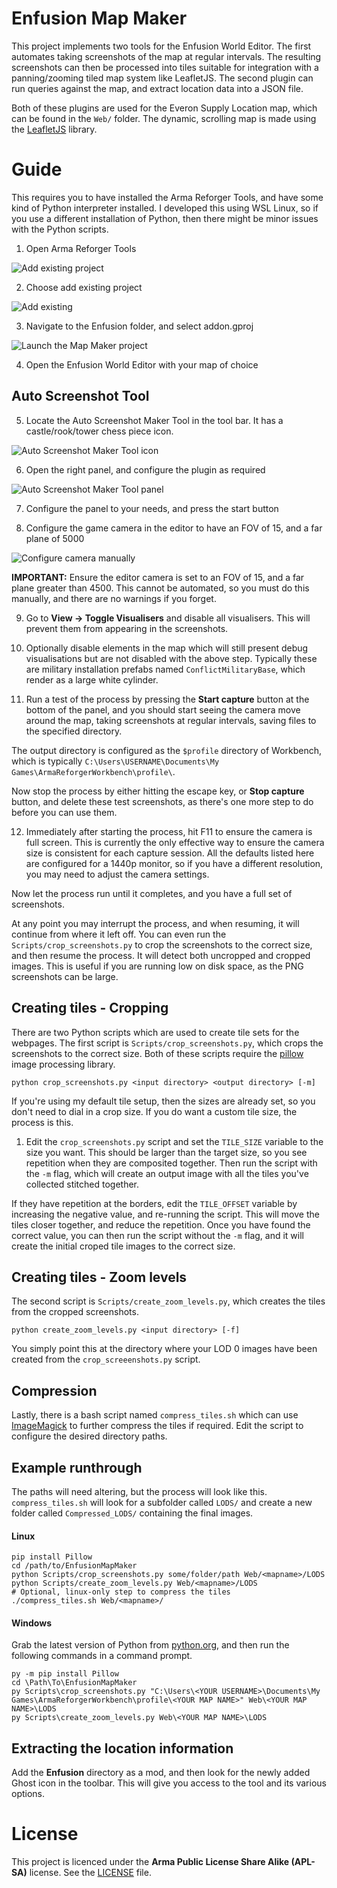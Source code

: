 # Enfusion Map Maker

This project implements two tools for the Enfusion World Editor. The first automates taking screenshots of the map at regular intervals. The resulting screenshots can then be processed into tiles suitable for integration with a panning/zooming tiled map system like LeafletJS. The second plugin can run queries against the map, and extract location data into a JSON file.

Both of these plugins are used for the Everon Supply Location map, which can be found in the `Web/` folder. The dynamic, scrolling map is made using the [LeafletJS](https://leafletjs.com) library.

# Guide

This requires you to have installed the Arma Reforger Tools, and have some kind of Python interpreter installed. I developed this using WSL Linux, so if you use a different installation of Python, then there might be minor issues with the Python scripts.

1. Open Arma Reforger Tools

![Add existing project](images/empty_projects_list.png)

2. Choose add existing project

![Add existing](images/add_existing_project.png)

3. Navigate to the Enfusion folder, and select addon.gproj

![Launch the Map Maker project](images/map_maker_visible.png)

4. Open the Enfusion World Editor with your map of choice

## Auto Screenshot Tool

5. Locate the Auto Screenshot Maker Tool in the tool bar. It has a castle/rook/tower
chess piece icon.

![Auto Screenshot Maker Tool icon](images/auto_screenshot_icon.png)

6. Open the right panel, and configure the plugin as required

![Auto Screenshot Maker Tool panel](images/auto_camera_screenshot_tool.png)

7. Configure the panel to your needs, and press the start button

8. Configure the game camera in the editor to have an FOV of 15, and a far plane of 5000

![Configure camera manually](images/camera_settings.png)

**IMPORTANT:** Ensure the editor camera is set to an FOV of 15, and a far plane greater than 4500. This cannot be automated, so you must do this manually, and there are no warnings if you forget.

9. Go to **View -> Toggle Visualisers** and disable all visualisers. This will prevent them from appearing in the screenshots.

10. Optionally disable elements in the map which will still present debug visualisations but are not disabled with the above step. Typically these are military installation prefabs named `ConflictMilitaryBase`, which render as a large white cylinder. 

11. Run a test of the process by pressing the **Start capture** button at the bottom of the panel, and you should start seeing the camera move around the map, taking screenshots at regular intervals, saving files to the specified directory.

The output directory is configured as the `$profile` directory of Workbench, which is typically `C:\Users\USERNAME\Documents\My Games\ArmaReforgerWorkbench\profile\`.

Now stop the process by either hitting the escape key, or **Stop capture** button, and delete these test screenshots, as there's one more step to do before you can use them.

12. Immediately after starting the process, hit F11 to ensure the camera is full screen. This is currently the only effective way to ensure the camera size is consistent for each capture session. All the defaults listed here are configured for a 1440p monitor, so if you have a different resolution, you may need to adjust the camera settings.

Now let the process run until it completes, and you have a full set of screenshots.

At any point you may interrupt the process, and when resuming, it will continue from where it left off. You can even run the `Scripts/crop_screenshots.py` to crop the screenshots to the correct size, and then resume the process. It will detect both uncropped and cropped images. This is useful if you are running low on disk space, as the PNG screenshots can be large.

## Creating tiles - Cropping

There are two Python scripts which are used to create tile sets for the webpages. The first script is `Scripts/crop_screenshots.py`, which crops the screenshots to the correct size. Both of these scripts require the [pillow](https://pypi.org/project/pillow/) image processing library.

```
python crop_screenshots.py <input directory> <output directory> [-m]
```

If you're using my default tile setup, then the sizes are already set, so you don't need to dial in a crop size. If you do want a custom tile size, the process is this.

1. Edit the `crop_screenshots.py` script and set the `TILE_SIZE` variable to the size you want. This should be larger than the target size, so you see repetition when they are composited together. Then run the script with the `-m` flag, which will create an output image with all the tiles you've collected stitched together.

If they have repetition at the borders, edit the `TILE_OFFSET` variable by increasing the negative value, and re-running the script. This will move the tiles closer together, and reduce the repetition. Once you have found the correct value, you can then run the script without the `-m` flag, and it will create the initial croped tile images to the correct size.

## Creating tiles - Zoom levels

The second script is `Scripts/create_zoom_levels.py`, which creates the tiles from the cropped screenshots.

```
python create_zoom_levels.py <input directory> [-f]
```

You simply point this at the directory where your LOD 0 images have been created from the `crop_screeenshots.py` script.

## Compression

Lastly, there is a bash script named `compress_tiles.sh` which can use [ImageMagick](https://imagemagick.org) to further compress the tiles if required. Edit the script to configure the desired directory paths.

## Example runthrough

The paths will need altering, but the process will look like this. `compress_tiles.sh` will look for a subfolder called `LODS/` and create a new folder called `Compressed_LODS/` containing the final images.

#### Linux
```
pip install Pillow
cd /path/to/EnfusionMapMaker
python Scripts/crop_screenshots.py some/folder/path Web/<mapname>/LODS
python Scripts/create_zoom_levels.py Web/<mapname>/LODS
# Optional, linux-only step to compress the tiles
./compress_tiles.sh Web/<mapname>/
```

#### Windows

Grab the latest version of Python from [python.org](https://www.python.org/downloads/), and then run the following commands in a command prompt.

```
py -m pip install Pillow
cd \Path\To\EnfusionMapMaker
py Scripts\crop_screenshots.py "C:\Users\<YOUR USERNAME>\Documents\My Games\ArmaReforgerWorkbench\profile\<YOUR MAP NAME>" Web\<YOUR MAP NAME>\LODS
py Scripts\create_zoom_levels.py Web\<YOUR MAP NAME>\LODS
```

## Extracting the location information

Add the **Enfusion** directory as a mod, and then look for the newly added Ghost icon in the toolbar. This will give you access to the tool and its various options.

# License

This project is licenced under the **Arma Public License Share Alike (APL-SA)** license. See the [LICENSE](LICENSE) file.